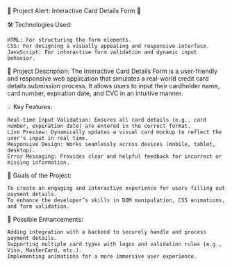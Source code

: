 🚨 Project Alert: Interactive Card Details Form 🚨

🛠️ Technologies Used:

    HTML: For structuring the form elements.
    CSS: For designing a visually appealing and responsive interface.
    JavaScript: For interactive form validation and dynamic input behavior.

📌 Project Description:
The Interactive Card Details Form is a user-friendly and responsive web application that simulates a real-world credit card details submission process. It allows users to input their cardholder name, card number, expiration date, and CVC in an intuitive manner.

💡 Key Features:

    Real-time Input Validation: Ensures all card details (e.g., card number, expiration date) are entered in the correct format.
    Live Preview: Dynamically updates a visual card mockup to reflect the user's input in real time.
    Responsive Design: Works seamlessly across devices (mobile, tablet, desktop).
    Error Messaging: Provides clear and helpful feedback for incorrect or missing information.

🎯 Goals of the Project:

    To create an engaging and interactive experience for users filling out payment details.
    To enhance the developer’s skills in DOM manipulation, CSS animations, and form validation.

🌟 Possible Enhancements:

    Adding integration with a backend to securely handle and process payment details.
    Supporting multiple card types with logos and validation rules (e.g., Visa, MasterCard, etc.).
    Implementing animations for a more immersive user experience.

